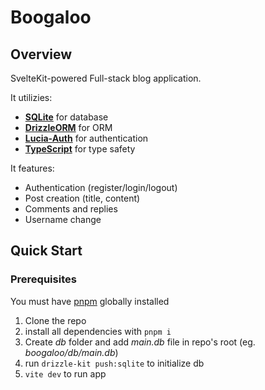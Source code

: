 # Boogaloo

## Overview
SvelteKit-powered Full-stack blog application.

It utilizies: 
- **[SQLite](https://www.sqlite.org/index.html)** for database
- **[DrizzleORM](https://github.com/drizzle-team/drizzle-orm)** for ORM
- **[Lucia-Auth](https://github.com/lucia-auth/lucia)** for authentication
- **[TypeScript](https://github.com/microsoft/TypeScript)** for type safety

It features:
- Authentication (register/login/logout)
- Post creation (title, content)
- Comments and replies
- Username change

## Quick Start

### Prerequisites
You must have [pnpm](https://pnpm.io/) globally installed

1. Clone the repo
2. install all dependencies with `pnpm i`
3. Create *db* folder and add *main.db* file in repo's root (eg. *boogaloo/db/main.db*)
4. run `drizzle-kit push:sqlite` to initialize db
5. `vite dev` to run app
